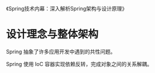《Spring技术内幕：深入解析Spring架构与设计原理》

# 设计理念与整体架构

Spring 抽象了许多应用开发中遇到的共性问题。

Spring 使用 IoC 容器实现依赖反转，完成对象之间的关系解耦。

